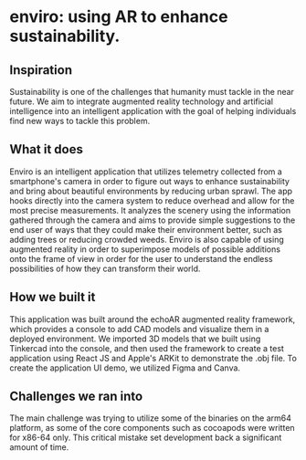 # enviro: using AR to enhance sustainability.


## Inspiration

Sustainability is one of the challenges that humanity must tackle in the near future. We aim to integrate augmented reality technology and artificial intelligence into an intelligent application with the goal of helping individuals find new ways to tackle this problem. 

## What it does

Enviro is an intelligent application that utilizes telemetry collected from a smartphone's camera in order to figure out ways to enhance sustainability and bring about beautiful environments by reducing urban sprawl. The app hooks directly into the camera system to reduce overhead and allow for the most precise measurements. It analyzes the scenery using the information gathered through the camera and aims to provide simple suggestions to the end user of ways that they could make their environment better, such as adding trees or reducing crowded weeds. Enviro is also capable of using augmented reality in order to superimpose models of possible additions onto the frame of view in order for the user to understand the endless possibilities of how they can transform their world.

## How we built it

This application was built around the echoAR augmented reality framework, which provides a console to add CAD models and visualize them in a deployed environment. We imported 3D models that we built using Tinkercad into the console, and then used the framework to create a test application using React JS and Apple's ARKit to demonstrate the .obj file. To create the application UI demo, we utilized Figma and Canva.

## Challenges we ran into

The main challenge was trying to utilize some of the binaries on the arm64 platform, as some of the core components such as cocoapods were written for x86-64 only. This critical mistake set development back a significant amount of time. 
